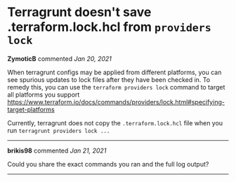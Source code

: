 # Terragrunt doesn't save .terraform.lock.hcl from `providers lock`

**ZymoticB** commented *Jan 20, 2021*

When terragrunt configs may be applied from different platforms, you can see spurious updates to lock files after they have been checked in. To remedy this, you can use the `terraform providers lock` command to target all platforms you support https://www.terraform.io/docs/commands/providers/lock.html#specifying-target-platforms

Currently, terragrunt does not copy the `.terraform.lock.hcl` file when you run `terragrunt providers lock ...`
<br />
***


**brikis98** commented *Jan 21, 2021*

Could you share the exact commands you ran and the full log output?
***

